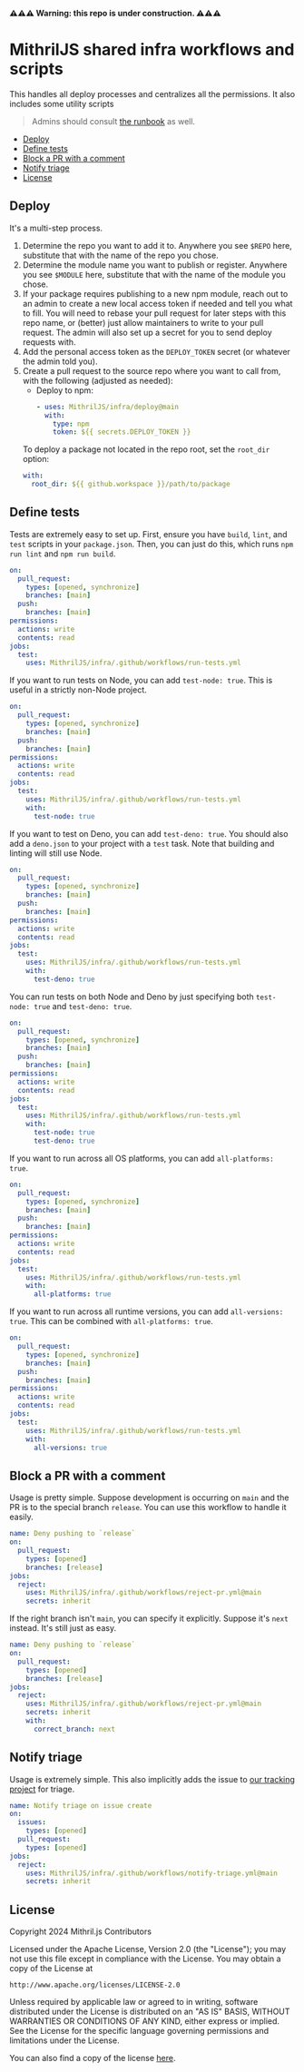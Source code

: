 **⚠⚠⚠ Warning: this repo is under construction. ⚠⚠⚠**

# MithrilJS shared infra workflows and scripts

This handles all deploy processes and centralizes all the permissions. It also includes some utility scripts

> Admins should consult [the runbook](./RUNBOOK.md) as well.

- [Deploy](#deploy)
- [Define tests](#define-tests)
- [Block a PR with a comment](#block-a-pr-with-a-comment)
- [Notify triage](#notify-triage)
- [License](#license)

## Deploy

It's a multi-step process.

1. Determine the repo you want to add it to. Anywhere you see `$REPO` here, substitute that with the name of the repo you chose.
2. Determine the module name you want to publish or register. Anywhere you see `$MODULE` here, substitute that with the name of the module you chose.
3. If your package requires publishing to a new npm module, reach out to an admin to create a new local access token if needed and tell you what to fill. You will need to rebase your pull request for later steps with this repo name, or (better) just allow maintainers to write to your pull request. The admin will also set up a secret for you to send deploy requests with.
4. Add the personal access token as the `DEPLOY_TOKEN` secret (or whatever the admin told you).
5. Create a pull request to the source repo where you want to call from, with the following (adjusted as needed):
   - Deploy to npm:
     ```yml
     - uses: MithrilJS/infra/deploy@main
       with:
         type: npm
         token: ${{ secrets.DEPLOY_TOKEN }}
     ```
   To deploy a package not located in the repo root, set the `root_dir` option:
   ```yml
   with:
     root_dir: ${{ github.workspace }}/path/to/package
   ```

## Define tests

Tests are extremely easy to set up. First, ensure you have `build`, `lint`, and `test` scripts in your `package.json`. Then, you can just do this, which runs `npm run lint` and `npm run build`.

```yml
on:
  pull_request:
    types: [opened, synchronize]
    branches: [main]
  push:
    branches: [main]
permissions:
  actions: write
  contents: read
jobs:
  test:
    uses: MithrilJS/infra/.github/workflows/run-tests.yml
```

If you want to run tests on Node, you can add `test-node: true`. This is useful in a strictly non-Node project.

```yml
on:
  pull_request:
    types: [opened, synchronize]
    branches: [main]
  push:
    branches: [main]
permissions:
  actions: write
  contents: read
jobs:
  test:
    uses: MithrilJS/infra/.github/workflows/run-tests.yml
    with:
      test-node: true
```

If you want to test on Deno, you can add `test-deno: true`. You should also add a `deno.json` to your project with a `test` task. Note that building and linting will still use Node.

```yml
on:
  pull_request:
    types: [opened, synchronize]
    branches: [main]
  push:
    branches: [main]
permissions:
  actions: write
  contents: read
jobs:
  test:
    uses: MithrilJS/infra/.github/workflows/run-tests.yml
    with:
      test-deno: true
```

You can run tests on both Node and Deno by just specifying both `test-node: true` and `test-deno: true`.

```yml
on:
  pull_request:
    types: [opened, synchronize]
    branches: [main]
  push:
    branches: [main]
permissions:
  actions: write
  contents: read
jobs:
  test:
    uses: MithrilJS/infra/.github/workflows/run-tests.yml
    with:
      test-node: true
      test-deno: true
```

If you want to run across all OS platforms, you can add `all-platforms: true`.

```yml
on:
  pull_request:
    types: [opened, synchronize]
    branches: [main]
  push:
    branches: [main]
permissions:
  actions: write
  contents: read
jobs:
  test:
    uses: MithrilJS/infra/.github/workflows/run-tests.yml
    with:
      all-platforms: true
```

If you want to run across all runtime versions, you can add `all-versions: true`. This can be combined with `all-platforms: true`.

```yml
on:
  pull_request:
    types: [opened, synchronize]
    branches: [main]
  push:
    branches: [main]
permissions:
  actions: write
  contents: read
jobs:
  test:
    uses: MithrilJS/infra/.github/workflows/run-tests.yml
    with:
      all-versions: true
```

## Block a PR with a comment

Usage is pretty simple. Suppose development is occurring on `main` and the PR is to the special branch `release`. You can use this workflow to handle it easily.

```yml
name: Deny pushing to `release`
on:
  pull_request:
    types: [opened]
    branches: [release]
jobs:
  reject:
    uses: MithrilJS/infra/.github/workflows/reject-pr.yml@main
    secrets: inherit
```

If the right branch isn't `main`, you can specify it explicitly. Suppose it's `next` instead. It's still just as easy.

```yml
name: Deny pushing to `release`
on:
  pull_request:
    types: [opened]
    branches: [release]
jobs:
  reject:
    uses: MithrilJS/infra/.github/workflows/reject-pr.yml@main
    secrets: inherit
    with:
      correct_branch: next
```

## Notify triage

Usage is extremely simple. This also implicitly adds the issue to [our tracking project](https://github.com/orgs/MithrilJS/projects/2) for triage.

```yml
name: Notify triage on issue create
on:
  issues:
    types: [opened]
  pull_request:
    types: [opened]
jobs:
  reject:
    uses: MithrilJS/infra/.github/workflows/notify-triage.yml@main
    secrets: inherit
```

## License

Copyright 2024 Mithril.js Contributors

Licensed under the Apache License, Version 2.0 (the "License");
you may not use this file except in compliance with the License.
You may obtain a copy of the License at

    http://www.apache.org/licenses/LICENSE-2.0

Unless required by applicable law or agreed to in writing, software
distributed under the License is distributed on an "AS IS" BASIS,
WITHOUT WARRANTIES OR CONDITIONS OF ANY KIND, either express or implied.
See the License for the specific language governing permissions and
limitations under the License.

You can also find a copy of the license [here](./LICENSE).
